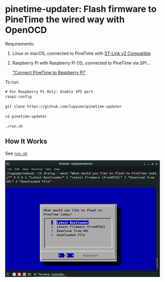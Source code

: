 # pinetime-updater: Flash firmware to PineTime the wired way with OpenOCD

Requirements:

1.  Linux or macOS, connected to PineTime with [ST-Link v2 Compatible](https://www.aliexpress.com/wholesale?catId=0&initiative_id=SB_20180924134644&SearchText=st-link+v2&switch_new_app=y)

1.  Raspberry Pi with Raspberry Pi OS, connected to PineTime via SPI...

    ["Connect PineTime to Raspberry Pi"](https://github.com/lupyuen/visual-embedded-rust/blob/master/README.md#connect-pinetime-to-raspberry-pi)

To run:

```
# For Raspberry Pi Only: Enable SPI port
raspi-config

git clone https://github.com/lupyuen/pinetime-updater

cd pinetime-updater

./run.sh

```

## How It Works

See [`run.sh`](run.sh)

![](pinetime-updater.png)
